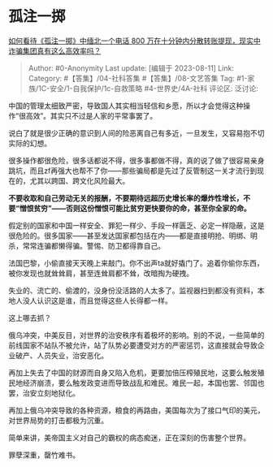 # 孤注一掷
[如何看待《孤注一掷》中缅北一个电话 800 万在十分钟内分散转账提现，现实中诈骗集团真有这么高效率吗？](https://www.zhihu.com/question/616192263/answer/3159827113)

> Author: #0-Anonymity
> Last update: [编辑于 2023-08-11]
> Link:
> Category:  #【答集】/04-社科答集 #【答集】/08-文艺答集
> Tag: #1-家族/1C-安全/1-自我保护/1c-自救策略 #4-世界史/4A-社科
> 评论区:
> 泛讨论:

中国的管理太细致严密，导致国人其实相当轻信和乡愿，所以才会觉得这种操作“很高效”。其实只不过是人家的平常事罢了。

说白了就是很少正确的意识到人间的险恶离自己有多近，一旦发生，又容易抱不切实际的幻想。

很多操作都很危险，很多话都说不得，很多事都做不得，真的说了做了很容易亲身跳坑，而且zf再强大也帮不了你——那些骗局都是先过了反管制这一关才流行到现在的，尤其以跨国、跨文化风险最大。

**不要收取和自己劳动无关的报酬，不要期待远超历史增长率的爆炸性增长，不要“憎恨贫穷”——否则这份憎恨可能比贫穷更快要你的命，甚至你全家的命。**

假定别的国家和中国一样安全、罪犯一样少、手段一样匮乏、必定一样隐蔽，这是很危险的。很多国家——甚至发达国家都包括在内——都是直接明抢、明绑、明杀，常常连骗都懒得骗。警惕、防卫都得靠自己。

法国巴黎，小偷直接天天晚上来敲门。你不出声ta就好撬门了。追着你偷你东西，被你发现也就耸耸肩，甚至连耸肩都不耸，改暗掏为硬拽。

失业的、流亡的、偷渡的，没身份没活路的人太多了。监视器扫到都没有资料，本地人没人认识这是谁，而且觉得这些人长得都一样。

这上哪去抓？

俄乌冲突，中美反目，对世界的治安秩序有着极坏的影响。别的不说，一些简单的前线国家不站队不被允许，站了队势必要遭受对方的严密惩罚，这直接就会导致企业破产、人员失业，治安恶化。

再加上失去了中国的财源而自身又陷入危机，更要加倍压榨殖民地，这要么触发殖民地经济崩溃，要么触发政变进而导致战乱和难民。难民一起，本国也罢、邻国也罢，治安立刻地狱化。

再加上俄乌冲突导致的各种资源，粮食的再路由，美国每次为了接口气印的美元，对世界局势的打击都极为沉重。

简单来讲，美帝国主义对自己的霸权的病态痴迷，正在深刻的伤害整个世界。

罪孽深重，罄竹难书。

